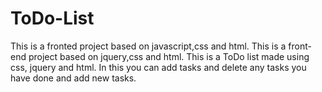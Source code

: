 # ToDo-List
This is a fronted project based on javascript,css and html.
This is a front-end project based on jquery,css and html. This is a ToDo list made using css, jquery and html. In this you can add tasks and delete any tasks you have done and add new tasks.
